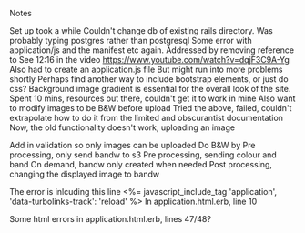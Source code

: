 Notes

Set up took a while
Couldn't change db of existing rails directory. Was probably typing postgres rather than postgresql
Some error with application/js and the manifest etc again. Addressed by removing reference to 
See 12:16 in the video https://www.youtube.com/watch?v=dqjF3C9A-Yg
Also had to create an application.js file
But might run into more problems shortly
Perhaps find another way to include bootstrap elements, or just do css?
Background image gradient is essential for the overall look of the site. Spent 10 mins, resources out there, couldn't get it to work in mine
Also want to modify images to be B&W before upload 
Tried the above, failed, couldn't extrapolate how to do it from the limited and obscurantist documentation
Now, the old functionality doesn't work, uploading an image

Add in validation so only images can be uploaded
Do B&W by
Pre processing, only send bandw to s3
Pre processing, sending colour and band
On demand, bandw only created when needed
Post processing, changing the displayed image to bandw

The error is inlcuding this line     <%= javascript_include_tag 'application', 'data-turbolinks-track': 'reload' %>
In application.html.erb, line 10

Some html errors in application.html.erb, lines 47/48?